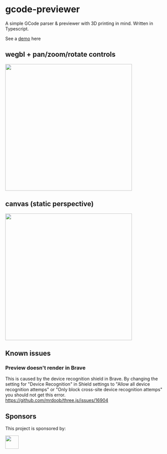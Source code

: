 # gcode-previewer
A simple GCode parser & previewer with 3D printing in mind. Written in Typescript. 

See a [demo](https://gcode-preview.web.app/) here

## wegbl + pan/zoom/rotate controls
<img src="https://user-images.githubusercontent.com/461650/69015936-812bd080-0999-11ea-94fc-67c63bf128af.png" width=400 />

## canvas (static perspective)
<img src="https://user-images.githubusercontent.com/461650/67150833-f9c93f80-f2bc-11e9-9887-3c721cf7bfa5.png" width=400 />


## Known issues
### Preview doesn't render in Brave
This is caused by the device recognition shield in Brave. By changing the setting for "Device Recognition" in Shield settings to "Allow all device recognition attemps" or "Only block cross-site device recognition attemps" you should not get this error.
https://github.com/mrdoob/three.js/issues/16904

## Sponsors

This project is sponsored by:

<img width=42 src="http://logo.q42.com/q42-logo.svg" />

